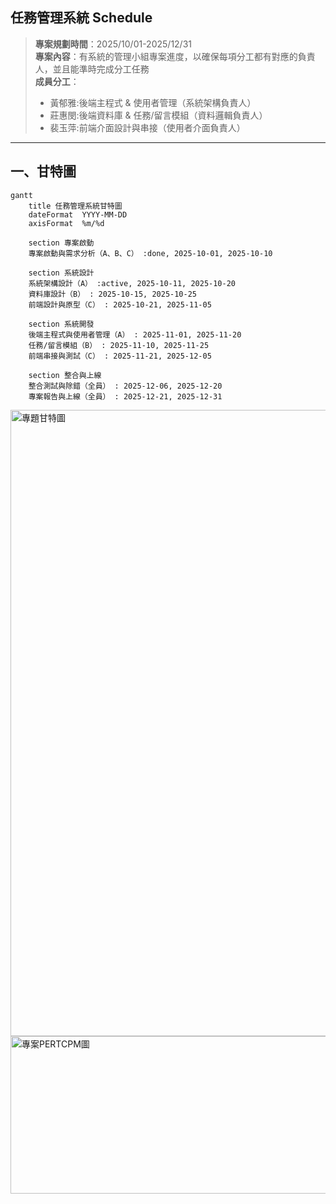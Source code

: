 ## 任務管理系統 Schedule  
> **專案規劃時間**：2025/10/01-2025/12/31  
> **專案內容**：有系統的管理小組專案進度，以確保每項分工都有對應的負責人，並且能準時完成分工任務  
> **成員分工**：  
> - 黃郁雅:後端主程式 & 使用者管理（系統架構負責人）  
> - 莊惠閔:後端資料庫 & 任務/留言模組（資料邏輯負責人）  
> - 裴玉萍:前端介面設計與串接（使用者介面負責人）  

---
## 一、甘特圖

```mermaid
gantt
    title 任務管理系統甘特圖
    dateFormat  YYYY-MM-DD
    axisFormat  %m/%d

    section 專案啟動
    專案啟動與需求分析（A、B、C） :done, 2025-10-01, 2025-10-10

    section 系統設計
    系統架構設計（A） :active, 2025-10-11, 2025-10-20
    資料庫設計（B） : 2025-10-15, 2025-10-25
    前端設計與原型（C） : 2025-10-21, 2025-11-05

    section 系統開發
    後端主程式與使用者管理（A） : 2025-11-01, 2025-11-20
    任務/留言模組（B） : 2025-11-10, 2025-11-25
    前端串接與測試（C） : 2025-11-21, 2025-12-05

    section 整合與上線
    整合測試與除錯（全員） : 2025-12-06, 2025-12-20
    專案報告與上線（全員） : 2025-12-21, 2025-12-31
```

<img width="1685" height="1002" alt="專題甘特圖" src="https://github.com/user-attachments/assets/69582eaf-5f8c-43ea-81f1-1f1371fdc944" />

<img width="1685" height="252" alt="專案PERTCPM圖" src="https://github.com/user-attachments/assets/f422e36a-3603-45db-a33b-364af032d24e" />

